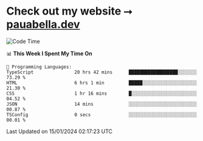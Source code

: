 # Check out my website ⭢ [pauabella.dev](https://pauabella.dev)

<!--START_SECTION:waka-->
![Code Time](http://img.shields.io/badge/Code%20Time-2%2C854%20hrs%2045%20mins-blue)

📊 **This Week I Spent My Time On** 

```text
💬 Programming Languages: 
TypeScript               20 hrs 42 mins      ██████████████████░░░░░░░   73.29 % 
HTML                     6 hrs 1 min         █████░░░░░░░░░░░░░░░░░░░░   21.30 % 
CSS                      1 hr 16 mins        █░░░░░░░░░░░░░░░░░░░░░░░░   04.52 % 
JSON                     14 mins             ░░░░░░░░░░░░░░░░░░░░░░░░░   00.87 % 
TSConfig                 0 secs              ░░░░░░░░░░░░░░░░░░░░░░░░░   00.01 % 
```


 Last Updated on 15/01/2024 02:17:23 UTC
<!--END_SECTION:waka-->
